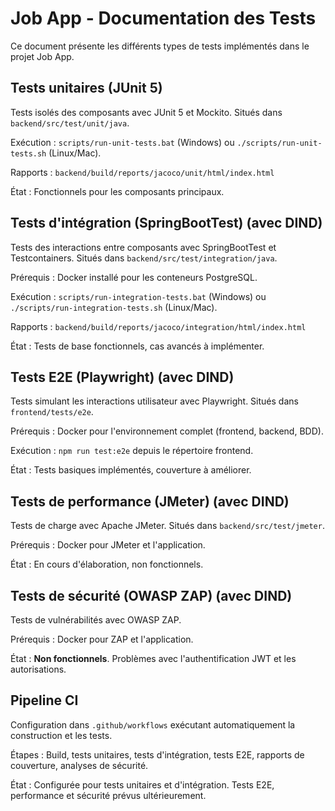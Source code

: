 # Job App - Documentation des Tests

Ce document présente les différents types de tests implémentés dans le projet Job App.

## Tests unitaires (JUnit 5)

Tests isolés des composants avec JUnit 5 et Mockito. Situés dans `backend/src/test/unit/java`.

Exécution : `scripts/run-unit-tests.bat` (Windows) ou `./scripts/run-unit-tests.sh` (Linux/Mac).

Rapports : `backend/build/reports/jacoco/unit/html/index.html`

État : Fonctionnels pour les composants principaux.

## Tests d'intégration (SpringBootTest) (avec DIND)

Tests des interactions entre composants avec SpringBootTest et Testcontainers. Situés dans `backend/src/test/integration/java`.

Prérequis : Docker installé pour les conteneurs PostgreSQL.

Exécution : `scripts/run-integration-tests.bat` (Windows) ou `./scripts/run-integration-tests.sh` (Linux/Mac).

Rapports : `backend/build/reports/jacoco/integration/html/index.html`

État : Tests de base fonctionnels, cas avancés à implémenter.

## Tests E2E (Playwright) (avec DIND)

Tests simulant les interactions utilisateur avec Playwright. Situés dans `frontend/tests/e2e`.

Prérequis : Docker pour l'environnement complet (frontend, backend, BDD).

Exécution : `npm run test:e2e` depuis le répertoire frontend.

État : Tests basiques implémentés, couverture à améliorer.

## Tests de performance (JMeter) (avec DIND)

Tests de charge avec Apache JMeter. Situés dans `backend/src/test/jmeter`.

Prérequis : Docker pour JMeter et l'application.

État : En cours d'élaboration, non fonctionnels.

## Tests de sécurité (OWASP ZAP) (avec DIND)

Tests de vulnérabilités avec OWASP ZAP.

Prérequis : Docker pour ZAP et l'application.

État : **Non fonctionnels**. Problèmes avec l'authentification JWT et les autorisations.

## Pipeline CI

Configuration dans `.github/workflows` exécutant automatiquement la construction et les tests.

Étapes : Build, tests unitaires, tests d'intégration, tests E2E, rapports de couverture, analyses de sécurité.

État : Configurée pour tests unitaires et d'intégration. Tests E2E, performance et sécurité prévus ultérieurement. 